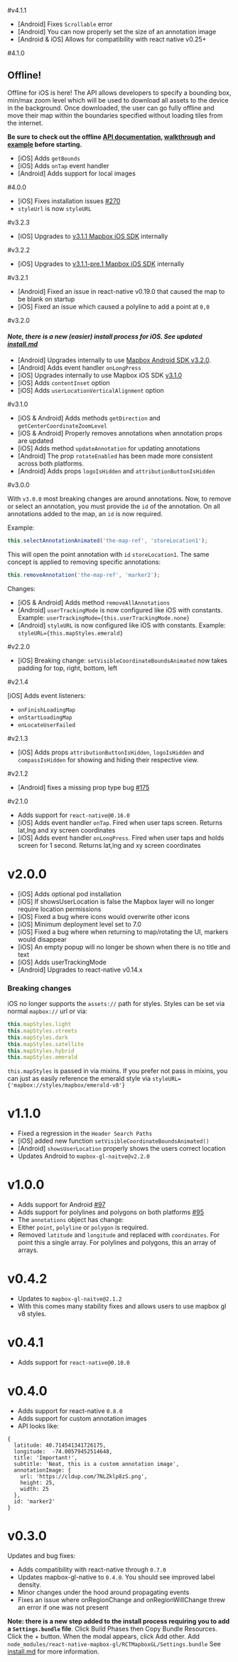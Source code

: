 #v4.1.1

* [Android] Fixes `Scrollable` error
* [Android] You can now properly set the size of an annotation image
* [Android & iOS] Allows for compatibility with react native v0.25+

#4.1.0

## Offline!

Offline for iOS is here! The API allows developers to specify a bounding box, min/max zoom level which will be used to download all assets to the device in the background. Once downloaded, the user can go fully offline and move their map within the boundaries specified without loading tiles from the internet.

**Be sure to check out the offline [API documentation](/ios/API.md), [walkthrough](/ios/API.md#offline) and [example](/ios/example.js#L166-L191) before starting.**

- [iOS] Adds `getBounds`
- [iOS] Adds `onTap` event handler
- [Android] Adds support for local images

#4.0.0

- [iOS] Fixes installation issues [#270](https://github.com/mapbox/react-native-mapbox-gl/issues/270)
- `styleUrl` is now `styleURL`

#v3.2.3

- [iOS] Upgrades to [v3.1.1 Mapbox iOS SDK](https://github.com/mapbox/mapbox-gl-native/releases/tag/ios-v3.1.1) internally


#v3.2.2

- [iOS] Upgrades to [v3.1.1-pre.1 Mapbox iOS SDK](https://github.com/mapbox/mapbox-gl-native/releases/tag/ios-v3.1.1-pre.1) internally

#v3.2.1

- [Android] Fixed an issue in react-native v0.19.0 that caused the map to be blank on startup
- [iOS] Fixed an issue which caused a polyline to add a point at `0,0`

#v3.2.0

#### *Note, there is a new (easier) install process for iOS. See updated [install.md](https://github.com/mapbox/react-native-mapbox-gl/blob/71298a88bba3f7b5d79e6bf1011dc8fe913b0750/ios/install.md)*

- [Android] Upgrades internally to use [Mapbox Android SDK v3.2.0](https://github.com/mapbox/mapbox-gl-native/blob/b738087080b924061c4e6ce4c8b60ae4573f4f10/CHANGELOG.md#320).
- [Android] Adds event handler `onLongPress`
- [iOS] Upgrades internally to use Mapbox iOS SDK [v3.1.0](https://github.com/mapbox/mapbox-gl-native/releases/tag/ios-v3.1.0-pre.3)
- [iOS] Adds `contentInset` option
- [iOS] Adds `userLocationVerticalAlignment`  option

#v3.1.0
 - [iOS & Android] Adds methods `getDirection` and `getCenterCoordinateZoomLevel`
 - [iOS & Android] Properly removes annotations when annotation props are updated
 - [iOS] Adds method `updateAnnotation` for updating annotations
 - [Android] The prop `rotateEnabled` has been made more consistent across both platforms.
 - [Android] Adds props `logoIsHidden` and `attributionButtonIsHidden`

#v3.0.0

With `v3.0.0` most breaking changes are around annotations. Now, to remove or select an annotation, you must provide the `id` of the annotation. On all annotations added to the map, an `id` is now required.

Example:

```js
this.selectAnnotationAnimated('the-map-ref', 'storeLocation1');
```

This will open the point annotation with `id` `storeLocation1`. The same concept is applied to removing specific annotations:

```js
this.removeAnnotation('the-map-ref', 'marker2');
```

Changes:
* [iOS & Android] Adds method `removeAllAnnotations`
* [Android] `userTrackingMode` is now configured like iOS with constants. Example: `userTrackingMode={this.userTrackingMode.none}`
* [Android] `styleURL` is now configured like iOS with constants. Example: `styleURL={this.mapStyles.emerald}`

#v2.2.0

* [iOS] Breaking change: `setVisibleCoordinateBoundsAnimated` now takes padding for top, right, bottom, left

#v2.1.4

[iOS] Adds event listeners:

* `onFinishLoadingMap`
* `onStartLoadingMap`
* `onLocateUserFailed`

#v2.1.3

* [iOS] Adds props `attributionButtonIsHidden`, `logoIsHidden` and `compassIsHidden` for showing and hiding their respective view.

#v2.1.2

* [Android] fixes a missing prop type bug [#175](https://github.com/mapbox/react-native-mapbox-gl/issues/175)

#v2.1.0

* Adds support for `react-native@0.16.0`
* [iOS] Adds event handler `onTap`. Fired when user taps screen. Returns lat,lng and xy screen coordinates
* [iOS] Adds event handler `onLongPress`. Fired when user taps and holds screen for 1 second. Returns lat,lng and xy screen coordinates

# v2.0.0

* [iOS] Adds optional pod installation
* [iOS] If showsUserLocation is false the Mapbox layer will no longer require location permissions
* [iOS] Fixed a bug where icons would overwrite other icons
* [iOS] Minimum deployment level set to 7.0
* [iOS] Fixed a bug where when returning to map/rotating the UI, markers would disappear
* [iOS] An empty popup will no longer be shown when there is no title and text
* [iOS] Adds userTrackingMode
* [Android] Upgrades to react-native v0.14.x

### Breaking changes
iOS no longer supports the `assets://` path for styles. Styles can be set via normal `mapbox://` url or via:

```js
this.mapStyles.light
this.mapStyles.streets
this.mapStyles.dark
this.mapStyles.satellite
this.mapStyles.hybrid
this.mapStyles.emerald
```

`this.mapStyles` is passed in via mixins. If you prefer not pass in mixins, you can just as easily reference the emerald style via `styleURL={'mapbox://styles/mapbox/emerald-v8'}`

# v1.1.0

* Fixed a regression in the `Header Search Paths`
* [iOS] added new function `setVisibleCoordinateBoundsAnimated()`
* [Android] `showsUserLocation` properly shows the users correct location
* Updates Android to `mapbox-gl-naitve@v2.2.0`

# v1.0.0

* Adds support for Android [#97](https://github.com/mapbox/react-native-mapbox-gl/pull/97)
* Adds support for polylines and polygons on both platforms [#95](https://github.com/mapbox/react-native-mapbox-gl/pull/95)
* The `annotations` object has change:
 * Either `point`, `polyline` or `polygon` is required.
 * Removed `latitude` and `longitude` and replaced with `coordinates`. For point this a single array. For polylines and polygons, this an array of arrays.


# v0.4.2

* Updates to `mapbox-gl-naitve@2.1.2`
* With this comes many stability fixes and allows users to use mapbox gl v8 styles.

# v0.4.1

* Adds support for `react-native@0.10.0`

# v0.4.0

* Adds support for react-native `0.8.0`
* Adds support for custom annotation images
 * API looks like:
```
{
  latitude: 40.714541341726175,
  longitude:  -74.00579452514648,
  title: 'Important!',
  subtitle: 'Neat, this is a custom annotation image',
  annotationImage: {
    url: 'https://cldup.com/7NLZklp8zS.png',
    height: 25,
    width: 25
  },
  id: 'marker2'
}
```

# v0.3.0

Updates and bug fixes:
* Adds compatibility with react-native through `0.7.0`
* Updates mapbox-gl-native to `0.4.0`. You should see improved label density.
* Minor changes under the hood around propagating events
* Fixes an issue where onRegionChange and onRegionWillChange threw an error if one was not present

**Note: there is a new step added to the install process requiring you to add a `Settings.bundle` file**. Click Build Phases then Copy Bundle Resources. Click the + button. When the modal appears, click Add other. Add `node_modules/react-native-mapbox-gl/RCTMapboxGL/Settings.bundle` See [install.md](https://github.com/mapbox/react-native-mapbox-gl/blob/master/ios/install.md) for more information.
